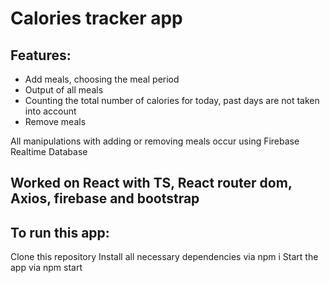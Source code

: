 # Calories tracker app

## Features:
- Add meals, choosing the meal period 
- Output of all meals
- Counting the total number of calories for today, past days are not taken into account 
- Remove meals

All manipulations with adding or removing meals occur using Firebase Realtime Database

## Worked on React with TS, React router dom, Axios, firebase and bootstrap

## To run this app:
Clone this repository
Install all necessary dependencies via npm i
Start the app via npm start